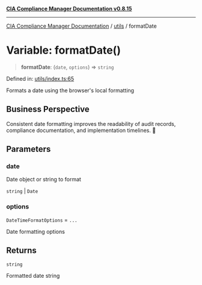 [**CIA Compliance Manager Documentation v0.8.15**](../../README.md)

***

[CIA Compliance Manager Documentation](../../modules.md) / [utils](../README.md) / formatDate

# Variable: formatDate()

> **formatDate**: (`date`, `options`) => `string`

Defined in: [utils/index.ts:65](https://github.com/Hack23/cia-compliance-manager/blob/50a3bb1fa64948444e36c06fee075b5043350db0/src/utils/index.ts#L65)

Formats a date using the browser's local formatting

## Business Perspective

Consistent date formatting improves the readability of audit records,
compliance documentation, and implementation timelines. 📅

## Parameters

### date

Date object or string to format

`string` | `Date`

### options

`DateTimeFormatOptions` = `...`

Date formatting options

## Returns

`string`

Formatted date string
